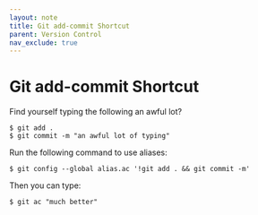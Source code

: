 ```yaml
---
layout: note
title: Git add-commit Shortcut
parent: Version Control
nav_exclude: true
---
```


# Git add-commit Shortcut

Find yourself typing the following an awful lot?
```shell
$ git add .
$ git commit -m "an awful lot of typing"
```

Run the following command to use aliases:
```shell
$ git config --global alias.ac '!git add . && git commit -m'
```

Then you can type:
```shell
$ git ac "much better"
```